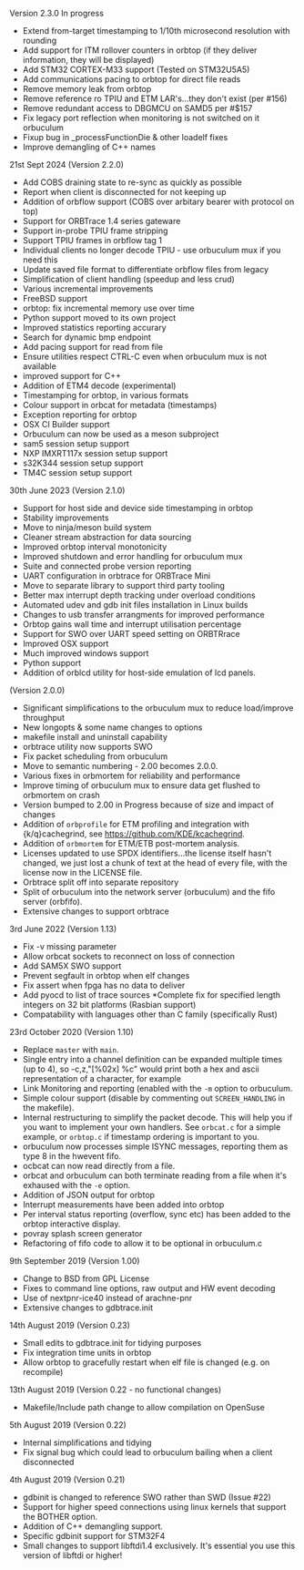 Version 2.3.0 In progress
* Extend from-target timestamping to 1/10th microsecond resolution with rounding
* Add support for ITM rollover counters in orbtop (if they deliver information, they will be displayed)
* Add STM32 CORTEX-M33 support (Tested on STM32U5A5)
* Add communications pacing to orbtop for direct file reads
* Remove memory leak from orbtop
* Remove reference ro TPIU and ETM LAR's...they don't exist (per #156)
* Remove redundant access to DBGMCU on SAMD5 per #$157
* Fix legacy port reflection when monitoring is not switched on it orbuculum
* Fixup bug in _processFunctionDie & other loadelf fixes
* Improve demangling of C++ names

21st Sept 2024 (Version 2.2.0)

* Add COBS draining state to re-sync as quickly as possible
* Report when client is disconnected for not keeping up
* Addition of orbflow support (COBS over arbitary bearer with protocol on top)
* Support for ORBTrace 1.4 series gateware
* Support in-probe TPIU frame stripping
* Support TPIU frames in orbflow tag 1
* Individual clients no longer decode TPIU - use orbuculum mux if you need this
* Update saved file format to differentiate orbflow files from legacy
* Simplification of client handling (speedup and less crud)
* Various incremental improvements
* FreeBSD support
* orbtop: fix incremental memory use over time
* Python support moved to its own project
* Improved statistics reporting accurary
* Search for dynamic bmp endpoint
* Add pacing support for read from file
* Ensure utilities respect CTRL-C even when orbuculum mux is not available
* improved support for C++
* Addition of ETM4 decode (experimental)
* Timestamping for orbtop, in various formats
* Colour support in orbcat for metadata (timestamps)
* Exception reporting for orbtop
* OSX CI Builder support
* Orbuculum can now be used as a meson subproject
* sam5 session setup support
* NXP IMXRT117x session setup support
* s32K344 session setup support
* TM4C session setup support

30th June 2023 (Version 2.1.0)

* Support for host side and device side timestamping in orbtop
* Stability improvements
* Move to ninja/meson build system
* Cleaner stream abstraction for data sourcing
* Improved orbtop interval monotonicity
* Improved shutdown and error handling for orbuculum mux
* Suite and connected probe version reporting
* UART configuration in orbtrace for ORBTrace Mini
* Move to separate library to support third party tooling
* Better max interrupt depth tracking under overload conditions
* Automated udev and gdb init files installation in Linux builds
* Changes to usb transfer arrangments for improved performance
* Orbtop gains wall time and interrupt utilisation percentage
* Support for SWO over UART speed setting on ORBTRrace
* Improved OSX support
* Much improved windows support
* Python support
* Addition of orblcd utility for host-side emulation of lcd panels.

 (Version 2.0.0)
* Significant simplifications to the orbuculum mux to reduce load/improve throughput
* New longopts & some name changes to options
* makefile install and uninstall capability
* orbtrace utility now supports SWO
* Fix packet scheduling from orbuculum
* Move to semantic numbering - 2.00 becomes 2.0.0. 
* Various fixes in orbmortem for reliability and performance
* Improve timing of orbuculum mux to ensure data get flushed to orbmortem on crash
* Version bumped to 2.00 in Progress because of size and impact of changes
* Addition of `orbprofile` for ETM profiling and integration with {k/q}cachegrind, see https://github.com/KDE/kcachegrind.
* Addition of `orbmortem` for ETM/ETB post-mortem analysis.
* Licenses updated to use SPDX identifiers...the license itself hasn't changed, we just lost a chunk of text at the head of every file, with the license now in the LICENSE file.
* Orbtrace split off into separate repository
* Split of orbuculum into the network server (orbuculum) and the fifo server (orbfifo).
* Extensive changes to support orbtrace

3rd June 2022 (Version 1.13)

* Fix -v missing parameter
* Allow orbcat sockets to reconnect on loss of connection
* Add SAM5X SWO support
* Prevent segfault in orbtop when elf changes
* Fix assert when fpga has no data to deliver
* Add pyocd to list of trace sources
*Complete fix for specified length integers on 32 bit platforms (Rasbian support)
* Compatability with languages other than C family (specifically Rust)

23rd October 2020 (Version 1.10)

* Replace `master` with `main`.
* Single entry into a channel definition can be expanded multiple times (up to 4), so -c,z,"[%02x] %c" would print both a hex and ascii representation of a character, for example
* Link Monitoring and reporting (enabled with the `-m` option to orbuculum.
* Simple colour support (disable by commenting out `SCREEN_HANDLING` in the makefile).
* Internal restructuring to simplify the packet decode. This will help you if you want to implement your own handlers. See `orbcat.c` for a simple example, or `orbtop.c` if timestamp ordering is important to you.
* orbuculum now processes simple ISYNC messages, reporting them as type 8 in the hwevent fifo.
* ocbcat can now read directly from a file.
* orbcat and orbuculum can both terminate reading from a file when it's exhaused with the `-e` option.
* Addition of JSON output for orbtop
* Interrupt measurements have been added into orbtop
* Per interval status reporting (overflow, sync etc) has been
  added to the orbtop interactive display.
* povray splash screen generator
* Refactoring of fifo code to allow it to be optional in orbuculum.c

9th September 2019 (Version 1.00)

* Change to BSD from GPL License
* Fixes to command line options, raw output and HW event decoding
* Use of nextpnr-ice40 instead of arachne-pnr
* Extensive changes to gdbtrace.init

14th August 2019 (Version 0.23)

* Small edits to gdbtrace.init for tidying purposes
* Fix integration time units in orbtop
* Allow orbtop to gracefully restart when elf file is changed (e.g. on recompile)

13th August 2019 (Version 0.22 - no functional changes)

* Makefile/Include path change to allow compilation on OpenSuse

5th August 2019 (Version 0.22)

* Internal simplifications and tidying
* Fix signal bug which could lead to orbuculum bailing when a client disconnected

4th August 2019 (Version 0.21)

* gdbinit is changed to reference SWO rather than SWD (Issue #22)
* Support for higher speed connections using linux kernels that support the BOTHER option.
* Addition of C++ demangling support.
* Specific gdbinit support for STM32F4
* Small changes to support libftdi1.4 exclusively. It's essential you use this version of libftdi or higher!
